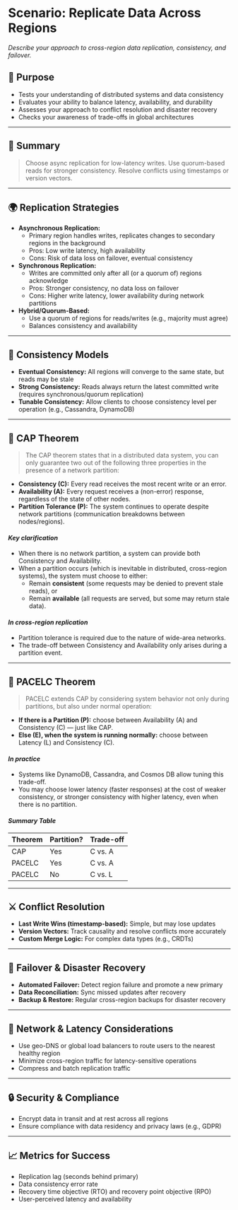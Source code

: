 # Scenario: Replicate Data Across Regions

_Describe your approach to cross-region data replication, consistency, and failover._

## 🎯 Purpose
- Tests your understanding of distributed systems and data consistency
- Evaluates your ability to balance latency, availability, and durability
- Assesses your approach to conflict resolution and disaster recovery
- Checks your awareness of trade-offs in global architectures

---

## 📝 Summary
> Choose async replication for low-latency writes. Use quorum-based reads for stronger consistency. Resolve conflicts using timestamps or version vectors.

---

## 🌍 Replication Strategies
- **Asynchronous Replication:**
  - Primary region handles writes, replicates changes to secondary regions in the background
  - Pros: Low write latency, high availability
  - Cons: Risk of data loss on failover, eventual consistency
- **Synchronous Replication:**
  - Writes are committed only after all (or a quorum of) regions acknowledge
  - Pros: Stronger consistency, no data loss on failover
  - Cons: Higher write latency, lower availability during network partitions
- **Hybrid/Quorum-Based:**
  - Use a quorum of regions for reads/writes (e.g., majority must agree)
  - Balances consistency and availability

---

## 🔄 Consistency Models
- **Eventual Consistency:** All regions will converge to the same state, but reads may be stale
- **Strong Consistency:** Reads always return the latest committed write (requires synchronous/quorum replication)
- **Tunable Consistency:** Allow clients to choose consistency level per operation (e.g., Cassandra, DynamoDB)

---

## 🧩 CAP Theorem
> The CAP theorem states that in a distributed data system, you can only guarantee two out of the following three properties in the presence of a network partition:
- **Consistency (C):** Every read receives the most recent write or an error.
- **Availability (A):** Every request receives a (non-error) response, regardless of the state of other nodes.
- **Partition Tolerance (P):** The system continues to operate despite network partitions (communication breakdowns between nodes/regions).

#### *Key clarification*
- When there is no network partition, a system can provide both Consistency and Availability.
- When a partition occurs (which is inevitable in distributed, cross-region systems), the system must choose to either:
  - Remain **consistent** (some requests may be denied to prevent stale reads), or
  - Remain **available** (all requests are served, but some may return stale data).

#### *In cross-region replication*
- Partition tolerance is required due to the nature of wide-area networks.
- The trade-off between Consistency and Availability only arises during a partition event.

---

## 🧮 PACELC Theorem
> PACELC extends CAP by considering system behavior not only during partitions, but also under normal operation:
- **If there is a Partition (P):** choose between Availability (A) and Consistency (C) — just like CAP.
- **Else (E), when the system is running normally:** choose between Latency (L) and Consistency (C).

#### *In practice*
- Systems like DynamoDB, Cassandra, and Cosmos DB allow tuning this trade-off.
- You may choose lower latency (faster responses) at the cost of weaker consistency, or stronger consistency with higher latency, even when there is no partition.

#### *Summary Table*
| Theorem | Partition? | Trade-off |
|---------|------------|-----------|
| CAP     | Yes        | C vs. A   |
| PACELC  | Yes        | C vs. A   |
| PACELC  | No         | C vs. L   |

---

## ⚔️ Conflict Resolution
- **Last Write Wins (timestamp-based):** Simple, but may lose updates
- **Version Vectors:** Track causality and resolve conflicts more accurately
- **Custom Merge Logic:** For complex data types (e.g., CRDTs)

---

## 🚨 Failover & Disaster Recovery
- **Automated Failover:** Detect region failure and promote a new primary
- **Data Reconciliation:** Sync missed updates after recovery
- **Backup & Restore:** Regular cross-region backups for disaster recovery

---

## 📡 Network & Latency Considerations
- Use geo-DNS or global load balancers to route users to the nearest healthy region
- Minimize cross-region traffic for latency-sensitive operations
- Compress and batch replication traffic

---

## 🔒 Security & Compliance
- Encrypt data in transit and at rest across all regions
- Ensure compliance with data residency and privacy laws (e.g., GDPR)

---

## 📈 Metrics for Success
- Replication lag (seconds behind primary)
- Data consistency error rate
- Recovery time objective (RTO) and recovery point objective (RPO)
- User-perceived latency and availability

